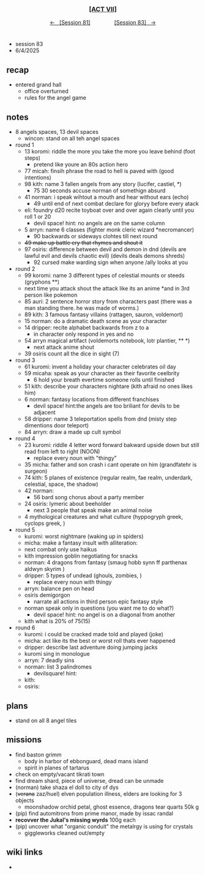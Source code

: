
<div align="center">
  <h3 align="center"><a href="https://github.com/h-griffin/dnd-notes/blob/main/grimmhaus/act-VII" >[ACT VII]</a></h3>
  <p align="center">
    <a href="https://github.com/h-griffin/dnd-notes/blob/main/grimmhaus/act-VII/24-02-05.md" >&larr; &nbsp; [Session 81]</a>
    &nbsp;&nbsp;&nbsp;&nbsp;&nbsp;&nbsp;&nbsp;&nbsp;&nbsp;&nbsp;&nbsp;&nbsp;&nbsp;&nbsp;
    <a href="https://github.com/h-griffin/dnd-notes/blob/main/grimmhaus/act-VII/25-02-12.md" >[Session 83] &nbsp; &rarr;</a>
  </p>
</div>

#
- session 83
- 6/4/2025

## recap
- entered grand hall
    - office overturned
    - rules for the angel game

## notes
- 8 angels spaces, 13 devil spaces
    - wincon: stand on all teh angel spaces
- round 1
    - 13 koromi: riddle the more you take the more you leave behind (foot steps)
        - pretend like youre an 80s action hero
    - 77 micah: finsih phrase the road to hell is paved with (good intentions)
    - 98 kith: name 3 fallen angels from any story (lucifer, castiel, *)
        - 75 30 seconds accuse norman of somethign absurd
    - 41 norman: i speak wihtout a mouth and hear without ears (echo)
        - 49 until end of next combat declare for gloryy before every atack
    - eli: foundry d20 recite toyboat over and over again clearly until you roll 1 or 20
        - devil space! hint: no angels are on the same column
    - 5 arryn: name 6 classes (fighter monk cleric wizard *necromancer)
        - 90 backwards or sideways clohtes till next round
    - ~~49 make up battle cry that rhymes and shout it~~
    - 97 osiris: difference between devil and demon in dnd (devils are lawful evil and devils chaotic evil) (devils deals demons shreds)
        - 92 cursed make warding sign when anyone /ally looks at you
- round 2
    - 99 koromi: name 3 different types of celestial mounts or steeds (gryphons **)
    - next time you attack shout the attack like its an anime *and in 3rd person like pokemon
    - 85 auri: 2 sentence horror story from characters past (there was a man standing there. he was made of worms.)
    - 89 kith: 3 famous fantasy villains (rattagen, sauron, voldemort)
    - 15 norman: do a dramatic death scene as your character
    - 14 dripper: recite alphabet backwards from z to a
        - in character only respond in yes and no
    - 54 arryn magical artifact (voldemorts notebook, lotr plantier, ** *)
        - next attack anime shout
    - 39 osiris count all the dice in sight (7)
- round 3
    - 61 kuromi: invent a holiday your character celebrates oil day
    - 59 micaha: speak as your character as their favorite ceelbrity
        - 6 hold your breath evertime someone rolls until finished
    - 51 kith: describe your characters nightare (kith afraid no ones likes him)
    - 6 norman: fantasy locations from different franchises
        - devil space! hint:the angels are too briliant for devils to be adjacent
    - 58 dripper: name 3 teleportation spells from dnd (misty step dimentions door teleport)
    - 84 arryn: draw a made up cult symbol
- round 4
    - 23 kuromi: riddle 4 letter word forward bakward upside down but still read from left to right (NOON)
        - replace every noun with "thingy"
    - 35 micha: father and son crash i cant operate on him (grandfatehr is surgeon)
    - 74 kith: 5 planes of existence (regular realm, fae realm, underdark, celestial, space, the shadow)
    - 42 norman:
        - 56 bard song chorus about a party member
    - 24 osiris: lymeric about beeholder
        - next 3 people that speak make an animal noise
    - 4 mythological creatures and what culture (hyppogryph greek, cyclops greek, )
- round 5
    - kuromi: worst nightmare (waking up in spiders)
    - micha: make a fantasy insult with alliteration:
    - next combat only use haikus
    - kith impression goblin negotiating for snacks
    - norman: 4 dragons from fantasy (smaug hobb synn ff parthenax aldwyn skyrim )
    - dripper: 5 types of undead (ghouls, zombies, )
        - replace every noun with thingy
    - arryn: balance pen on head
    - osiris demigorgon
        - narrate all actions in third person epic fantasy style
    - norman speak only in questions (you want me to do what?)
        - devil space! hint: no angel is on a diagonal from another
    - kith what is 20% of 75(15)
- round 6
    - kuromi: i could be cracked made told and played (joke)
    - micha: act like its the best or worst roll thats ever happened
    - dripper: describe last adventure doing jumping jacks
    - kuromi sing in monologue
    - arryn: 7 deadly sins
    - norman: list 3 palindromes
        - devilsquare! hint:
    - kith:
    - osiris:

## plans
- stand on all 8 angel tiles

## missions
- find baston grimm
    - body in harbor of ebbonguard, dead mans island
    - spirit in planes of tartarus
- check on empty/vacant tikrati town
- find dream shard, piece of universe, dread can be unmade
- (norman) take shaza el doll to city of dys
- (~~verana~~ zaz/huel) elven population illness, elders are looking for 3 objects
    - moonshadow orchid petal, ghost essence, dragons tear quarts 50k g
- (pip) find automitrons from prime manor, made by issac randal
- **recovver the Jukal's missing wyrds** 100g each
- (pip) uncover what "organic conduit" the metalrgy is using for crystals
    - giggleworks cleaned out/empty

## wiki links
-
